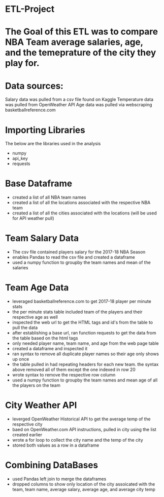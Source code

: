 # ETL-Project

# The Goal of this ETL was to compare NBA Team average salaries, age, and the temeprature of the city they play for.

# Data sources:
Salary data was pulled from a csv file found on Kaggle
Temperature data was pulled from OpenWeather API
Age data was pulled via webscraping basketballreference.com


# Importing Libraries
The below are the libraries used in the analysis
- numpy
- api_key
- requests

# Base Dataframe
- created a list of all NBA team names
- created a list of all the locations associated with the respective NBA team
- created a list of all the cities associated with the locations (will be used for API weather pull)

# Team Salary Data
- The csv file contained players salary for the 2017-18 NBA Season
- enables Pandas to read the csv file and created a dataframe
- used a numpy function to groupby the team names and mean of the salaries

# Team Age Data
- leveraged basketballreference.com to get 2017-18 player per minute stats
- the per minute stats table included team of the players and their respective age as well
- inspected the web url to get the HTML tags and id's from the table to pull the data
- after establishing a base url, ran function requests to get the data from the table based on the html tags
- only needed player name, team name, and age from the web page table
- created a dataframe and inspected it
- ran syntax to remove all duplicate player names so their age only shows up once
- the table pulled in had repeating headers for each new team. the syntax above removed all of them except the one indexed in row 20
- wrote syntax to remove the respective row column
- used a numpy function to groupby the team names and mean age of all the players on the team

# City Weather API
- leverged OpenWeather Historical API to get the average temp of the respective city
- baed on OpenWeather.com API instructions, pulled in city using the list created earlier
- wrote a for loop to collect the city name and the temp of the city 
- stored both values as a row in a dataframe

# Combining DataBases
- used Pandas left join to merge the dataframes
- dropped columns to show only location of the city assoicated with the team, team name, average salary, average age, and average city temp
